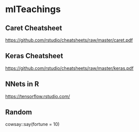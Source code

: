 # mlTeachings

## Caret Cheatsheet
https://github.com/rstudio/cheatsheets/raw/master/caret.pdf

## Keras Cheatsheet
https://github.com/rstudio/cheatsheets/raw/master/keras.pdf

## NNets in R
https://tensorflow.rstudio.com/

## Random
cowsay::say(fortune = 10)
